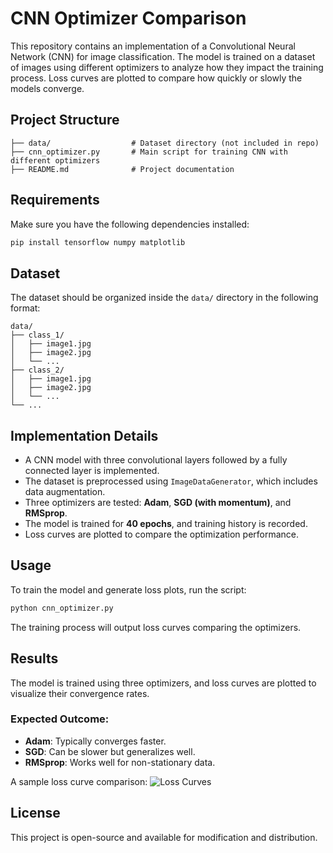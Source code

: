 # CNN Optimizer Comparison

This repository contains an implementation of a Convolutional Neural Network (CNN) for image classification. The model is trained on a dataset of images using different optimizers to analyze how they impact the training process. Loss curves are plotted to compare how quickly or slowly the models converge.

## Project Structure
```
├── data/                  # Dataset directory (not included in repo)
├── cnn_optimizer.py       # Main script for training CNN with different optimizers
├── README.md              # Project documentation
```

## Requirements
Make sure you have the following dependencies installed:

```bash
pip install tensorflow numpy matplotlib
```

## Dataset
The dataset should be organized inside the `data/` directory in the following format:
```
data/
├── class_1/
│   ├── image1.jpg
│   ├── image2.jpg
│   └── ...
├── class_2/
│   ├── image1.jpg
│   ├── image2.jpg
│   └── ...
└── ...
```

## Implementation Details
- A CNN model with three convolutional layers followed by a fully connected layer is implemented.
- The dataset is preprocessed using `ImageDataGenerator`, which includes data augmentation.
- Three optimizers are tested: **Adam**, **SGD (with momentum)**, and **RMSprop**.
- The model is trained for **40 epochs**, and training history is recorded.
- Loss curves are plotted to compare the optimization performance.

## Usage
To train the model and generate loss plots, run the script:

```bash
python cnn_optimizer.py
```

The training process will output loss curves comparing the optimizers.

## Results
The model is trained using three optimizers, and loss curves are plotted to visualize their convergence rates.

### Expected Outcome:
- **Adam**: Typically converges faster.
- **SGD**: Can be slower but generalizes well.
- **RMSprop**: Works well for non-stationary data.

A sample loss curve comparison:
![Loss Curves](loss_plot.png)

## License
This project is open-source and available for modification and distribution.
